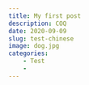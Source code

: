 ```yaml
---
title: My first post
description: COQ
date: 2020-09-09
slug: test-chinese
image: dog.jpg
categories:
    - Test
    - 
---
```



